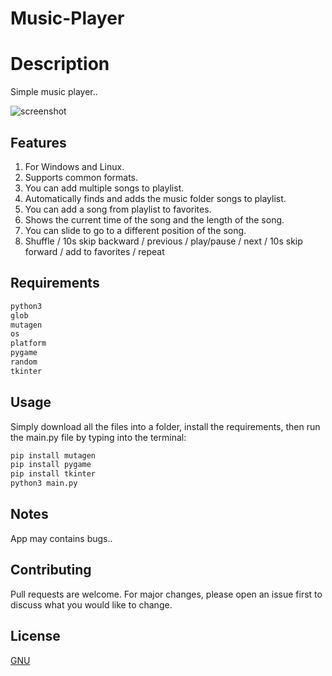 # Music-Player

# Description
Simple music player..

![screenshot](https://user-images.githubusercontent.com/99529701/202468226-3cd23516-88c2-4720-944b-3642f0f8f1ea.png)

## Features
1. For Windows and Linux.
2. Supports common formats.
3. You can add multiple songs to playlist.
4. Automatically finds and adds the music folder songs to playlist.
5. You can add a song from playlist to favorites.
6. Shows the current time of the song and the length of the song.
7. You can slide to go to a different position of the song.
8. Shuffle / 10s skip backward / previous / play/pause / next / 10s skip forward / add to favorites / repeat

## Requirements
```python
python3
glob
mutagen
os
platform
pygame
random
tkinter
```

## Usage
Simply download all the files into a folder, install the requirements, then run the main.py file by typing into the terminal:
```python
pip install mutagen
pip install pygame
pip install tkinter
python3 main.py
```

## Notes
App may contains bugs..

## Contributing
Pull requests are welcome. For major changes, please open an issue first to discuss what you would like to change.

## License
[GNU](https://choosealicense.com/licenses/gpl-3.0/)
